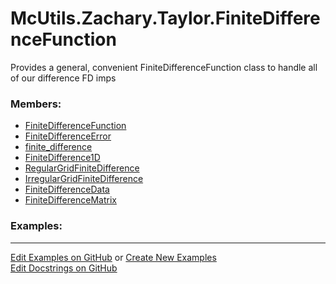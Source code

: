 # <a id="McUtils.Zachary.Taylor.FiniteDifferenceFunction">McUtils.Zachary.Taylor.FiniteDifferenceFunction</a>
    
Provides a general, convenient FiniteDifferenceFunction class to handle all of our difference FD imps

### Members:

  - [FiniteDifferenceFunction](FiniteDifferenceFunction/FiniteDifferenceFunction.md)
  - [FiniteDifferenceError](FiniteDifferenceFunction/FiniteDifferenceError.md)
  - [finite_difference](FiniteDifferenceFunction/finite_difference.md)
  - [FiniteDifference1D](FiniteDifferenceFunction/FiniteDifference1D.md)
  - [RegularGridFiniteDifference](FiniteDifferenceFunction/RegularGridFiniteDifference.md)
  - [IrregularGridFiniteDifference](FiniteDifferenceFunction/IrregularGridFiniteDifference.md)
  - [FiniteDifferenceData](FiniteDifferenceFunction/FiniteDifferenceData.md)
  - [FiniteDifferenceMatrix](FiniteDifferenceFunction/FiniteDifferenceMatrix.md)

### Examples:



___

[Edit Examples on GitHub](https://github.com/McCoyGroup/References/edit/gh-pages/Documentation/examples/McUtils/Zachary/Taylor/FiniteDifferenceFunction.md) or 
[Create New Examples](https://github.com/McCoyGroup/References/new/gh-pages/?filename=Documentation/examples/McUtils/Zachary/Taylor/FiniteDifferenceFunction.md) <br/>
[Edit Docstrings on GitHub](https://github.com/McCoyGroup/McUtils/edit/master/Zachary/Taylor/FiniteDifferenceFunction/__init__.py?message=Update%20Docs)